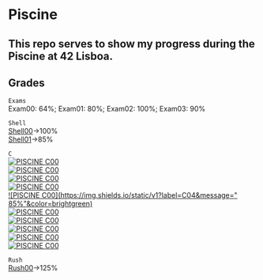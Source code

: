 # Piscine

## This repo serves to show my progress during the Piscine at 42 Lisboa.

## Grades
`` Exams ``  
Exam00: 64%; Exam01: 80%; Exam02: 100%; Exam03: 90%  

`` Shell ``  
[Shell00](https://github.com/diogo-crcoelho/Piscine/tree/master/Shell00)->100%  
[Shell01](https://github.com/diogo-crcoelho/Piscine/tree/master/Shell01)->85%  

`` C ``  
[![PISCINE C00](https://img.shields.io/static/v1?label=C00&message=100%&color=brightgreen)](https://github.com/diogo-crcoelho/Piscine/tree/master/C00)  
[![PISCINE C00](https://img.shields.io/static/v1?label=C01&message=100%&color=brightgreen)](https://github.com/diogo-crcoelho/Piscine/tree/master/C01)  
[![PISCINE C00](https://img.shields.io/static/v1?label=C02&message=_85%&color=brightgreen)](https://github.com/diogo-crcoelho/Piscine/tree/master/C02)  
[![PISCINE C00](https://img.shields.io/static/v1?label=C03&message=100%&color=brightgreen)](https://github.com/diogo-crcoelho/Piscine/tree/master/C03)  
[![PISCINE C00](https://img.shields.io/static/v1?label=C04&message=" 85%"&color=brightgreen)](https://github.com/diogo-crcoelho/Piscine/tree/master/C04)  
[![PISCINE C00](https://img.shields.io/static/v1?label=C05&message=_80%&color=brightgreen)](https://github.com/diogo-crcoelho/Piscine/tree/master/C05)  
[![PISCINE C00](https://img.shields.io/static/v1?label=C06&message=100%&color=brightgreen)](https://github.com/diogo-crcoelho/Piscine/tree/master/C06)  
[![PISCINE C00](https://img.shields.io/static/v1?label=C07&message=_60%&color=brightgreen)](https://github.com/diogo-crcoelho/Piscine/tree/master/C07)  
[![PISCINE C00](https://img.shields.io/static/v1?label=C08&message=100%&color=brightgreen)](https://github.com/diogo-crcoelho/Piscine/tree/master/C08)  
[![PISCINE C00](https://img.shields.io/static/v1?label=C09&message=100%&color=brightgreen)](https://github.com/diogo-crcoelho/Piscine/tree/master/C09)  

`` Rush ``  
[Rush00](https://github.com/diogo-crcoelho/Piscine/tree/master/Rush00)->125% 
